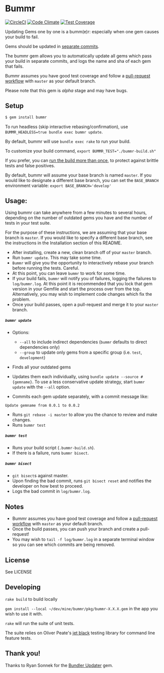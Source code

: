 # Bummr

[![CircleCI](https://circleci.com/gh/lpender/bummr.svg?style=svg)](https://circleci.com/gh/lpender/bummr)
[![Code Climate](https://codeclimate.com/github/lpender/bummr/badges/gpa.svg)](https://codeclimate.com/github/lpender/bummr)
[![Test Coverage](https://codeclimate.com/github/lpender/bummr/badges/coverage.svg)](https://codeclimate.com/github/lpender/bummr/coverage)

Updating Gems one by one is a bumm(e)r: especially when one gem causes your build
to fail.

Gems should be updated in [separate commits](http://ilikestuffblog.com/2012/07/01/you-should-update-one-gem-at-a-time-with-bundler-heres-how/).

The bummr gem allows you to automatically update all gems which pass your
build in separate commits, and logs the name and sha of each gem that fails.

Bummr assumes you have good test coverage and follow a [pull-request workflow]
with `master` as your default branch.

Please note that this gem is _alpha_ stage and may have bugs.

## Setup

```bash
$ gem install bummr
```

To run headless (skip interactive rebasing/confirmation), use
`BUMMR_HEADLESS=true bundle exec bummr update`.

By default, bummr will use `bundle exec rake` to run your build.

To customize your build command, `export BUMMR_TEST="./bummr-build.sh"`

If you prefer, you can [run the build more than once], to protect against
brittle tests and false positives.

By default, bummr will assume your base branch is named `master`. If you would
like to designate a different base branch, you can set the `BASE_BRANCH`
environment variable: `export BASE_BRANCH='develop'`

[run the build more than once]: https://gist.github.com/lpender/f6b55e7f3649db3b6df5

## Usage:

Using bummr can take anywhere from a few minutes to several hours, depending
on the number of outdated gems you have and the number of tests in your test
suite.

For the purpose of these instructions, we are assuming that your base branch is
`master`. If you would like to specify a different base branch, see the
instructions in the Installation section of this README.

- After installing, create a new, clean branch off of your `master` branch.
- Run `bummr update`. This may take some time.
- `Bummr` will give you the opportunity to interactively rebase your branch
  before running the tests. Careful.
- At this point, you can leave `bummr` to work for some time.
- If your build fails, `bummr` will notify you of failures, logging the failures to
  `log/bummr.log`. At this point it is recommended that you lock that gem version in
  your Gemfile and start the process over from the top. Alternatively, you may wish
  to implement code changes which fix the problem.
- Once your build passes, open a pull-request and merge it to your `master` branch.

##### `bummr update`
- Options:
  - `--all` to include indirect dependencies (`bummr` defaults to direct dependencies only)
  - `--group` to update only gems from a specific group (i.e. `test`, `development`)

- Finds all your outdated gems
- Updates them each individually, using `bundle update --source #{gemname}`. To use a less
  conservative update strategy, start `bummr update` with the `--all` option.
- Commits each gem update separately, with a commit message like:

```
Update gemname from 0.0.1 to 0.0.2
```

- Runs `git rebase -i master` to allow you the chance to review and make changes.
- Runs `bummr test`

##### `bummr test`

- Runs your build script (`.bummr-build.sh`).
- If there is a failure, runs `bummr bisect`.

##### `bummr bisect`

- `git bisect`s against master.
- Upon finding the bad commit, runs `git bisect reset` and notifies the developer on 
  how best to proceed.
- Logs the bad commit in `log/bummr.log`.

## Notes

- Bummr assumes you have good test coverage and follow a [pull-request workflow]
  with `master` as your default branch.
- Once the build passes, you can push your branch and create a pull-request!
- You may wish to `tail -f log/bummr.log` in a separate terminal window so you
  can see which commits are being removed.

## License

See LICENSE

## Developing

`rake build` to build locally

`gem install --local ~/dev/mine/bummr/pkg/bummr-X.X.X.gem` in the app you
wish to use it with.

`rake` will run the suite of unit tests.

The suite relies on Oliver Peate's [jet
black](https://github.com/odlp/jet_black) testing library for command line feature
tests.

## Thank you!

Thanks to Ryan Sonnek for the [Bundler
Updater](https://github.com/wireframe/bundler-updater) gem.

[pull-request workflow]: https://help.github.com/articles/using-pull-requests
